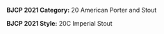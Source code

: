 <b>BJCP 2021 Category:</b> 20 American Porter and Stout

<b>BJCP 2021 Style:</b> 20C Imperial Stout
